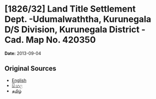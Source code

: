 # [1826/32] Land Title Settlement Dept. -Udumalwaththa, Kurunegala D/S Division, Kurunegala District - Cad. Map No. 420350

**Date:** 2013-09-04

## Original Sources

- [English](https://documents.gov.lk/view/extra-gazettes/2013/9/1826-32_E.pdf)
- [සිංහල](https://documents.gov.lk/view/extra-gazettes/2013/9/1826-32_S.pdf)
- [தமிழ்](https://documents.gov.lk/view/extra-gazettes/2013/9/1826-32_T.pdf)
